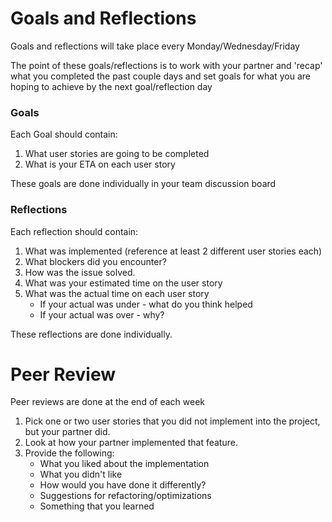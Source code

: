 # Goals and Reflections
Goals and reflections will take place every Monday/Wednesday/Friday

The point of these goals/reflections is to work with your partner
and 'recap' what you completed the past couple days and set goals for what 
you are hoping to achieve by the next goal/reflection day

### Goals

Each Goal should contain:
1. What user stories are going to be completed
1. What is your ETA on each user story

These goals are done individually in your team discussion board

### Reflections 

Each reflection should contain:

1. What was implemented (reference at least 2 different user stories each)
2. What blockers did you encounter?
3. How was the issue solved. 
4. What was your estimated time on the user story
5. What was the actual time on each user story
	- If your actual was under - what do you think helped
	- If your actual was over - why?


These reflections are done individually.


# Peer Review
Peer reviews are done at the end of each week
1. Pick one or two user stories that you did not implement into the project, 
but your partner did. 
2. Look at how your partner implemented that feature.
3. Provide the following:
	- What you liked about the implementation
	- What you didn't like
	- How would you have done it differently?
	- Suggestions for refactoring/optimizations
	- Something that you learned
